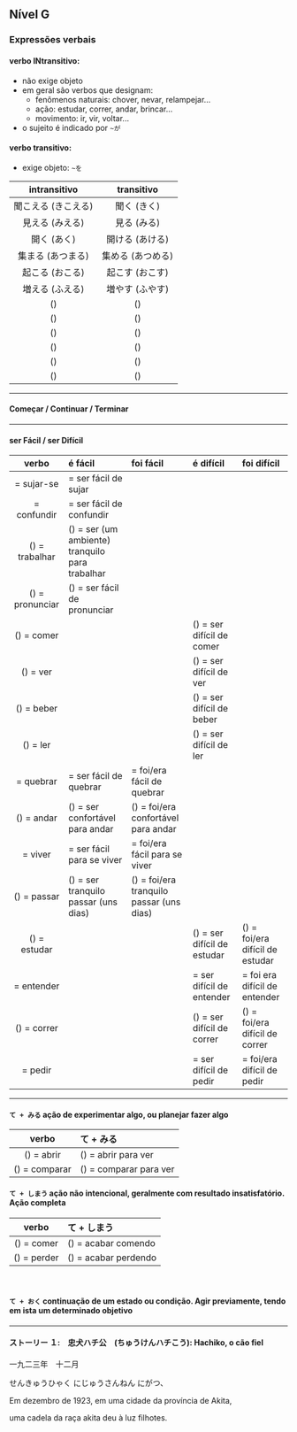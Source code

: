 ## Nível G

### Expressões verbais
#### verbo INtransitivo:
- não exige objeto
- em geral são verbos que designam:
    - fenômenos naturais: chover, nevar, relampejar...
    - ação: estudar, correr, andar, brincar...
    - movimento: ir, vir, voltar...
- o sujeito é indicado por ```~が```

#### verbo transitivo:
- exige objeto: ```~を```



| intransitivo | transitivo |
|:------------:|:----------:|
| 聞こえる (きこえる) | 聞く (きく) |
| 見える (みえる) | 見る (みる) |
| 開く (あく) | 開ける (あける) |
| 集まる (あつまる) | 集める (あつめる) |
| 起こる (おこる) | 起こす (おこす) |
| 増える (ふえる) | 増やす (ふやす) |
|  () |  () |
|  () |  () |
|  () |  () |
|  () |  () |
|  () |  () |
|  () |  () |

---

#### Começar / Continuar / Terminar


---

#### ser Fácil / ser Difícil

| verbo | é fácil | foi fácil | é difícil | foi difícil |
|:---:|:---|:---|:---|:---|
|  = sujar-se |  = ser fácil de sujar |  |  |  |
|  = confundir |  = ser fácil de confundir |  |  |  |
|  () = trabalhar |  () = ser (um ambiente) tranquilo para trabalhar |  |  |  |
|  () = pronunciar |  () = ser fácil de pronunciar |  |  |  |
|  () = comer |  |  |  () = ser difícil de comer |  |
|  () = ver |  |  |  () = ser difícil de ver |  |
|  () = beber |  |  |  () = ser difícil de beber |  |
|  () = ler |  |  |  () = ser difícil de ler |  |
|  = quebrar |  = ser fácil de quebrar |  = foi/era fácil de quebrar |  |  |
|  () = andar |  () = ser confortável para andar |  () = foi/era confortável para andar |  |  |
|  = viver |  = ser fácil para se viver |  = foi/era fácil para se viver |  |  |
|  () = passar |  () = ser tranquilo passar (uns dias) |  () = foi/era tranquilo passar (uns dias) |  |  |
|  () = estudar |  |  |  () = ser difícil de estudar |  () = foi/era difícil de estudar |
|  = entender |  |  |  = ser difícil de entender |  = foi era difícil de entender |
|  () = correr |  |  |  () = ser difícil de correr |  () = foi/era difícil de correr |
|  = pedir |  |  |  = ser difícil de pedir |  = foi/era difícil de pedir |

---

#### ```て + みる``` ação de experimentar algo, ou planejar fazer algo

| verbo | て + みる |
|:---:|:---|
|  () = abrir |  () = abrir para ver |
|  () = comparar |  () = comparar para ver |


#### ```て + しまう``` ação não intencional, geralmente com resultado insatisfatório. Ação completa

| verbo | て + しまう |
|:---:|:---|
|  () = comer |  () = acabar comendo |
|  () = perder |  () = acabar perdendo |
　

#### ```て + おく``` continuação de um estado ou condição. Agir previamente, tendo em ista um determinado objetivo

---

#### ストーリー １:　忠犬ハチ公　(ちゅうけんハチこう): Hachiko, o cão fiel

一九二三年　十二月

せんきゅうひゃく にじゅうさんねん にがつ、

Em dezembro de 1923, em uma cidade da província de Akita,


uma cadela da raça akita deu à luz filhotes.